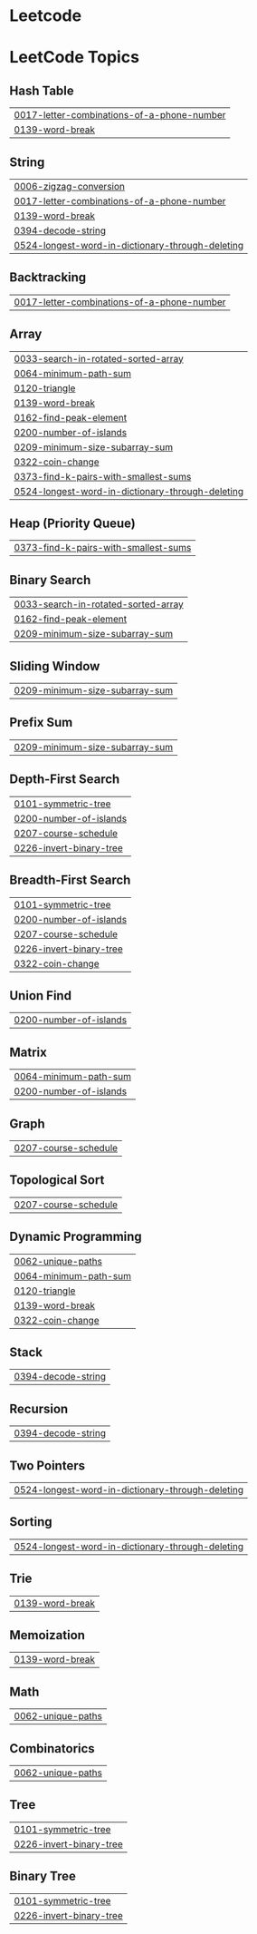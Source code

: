 # Leetcode

<!---LeetCode Topics Start-->
# LeetCode Topics
## Hash Table
|  |
| ------- |
| [0017-letter-combinations-of-a-phone-number](https://github.com/Gerald450/Leetcode/tree/master/0017-letter-combinations-of-a-phone-number) |
| [0139-word-break](https://github.com/Gerald450/Leetcode/tree/master/0139-word-break) |
## String
|  |
| ------- |
| [0006-zigzag-conversion](https://github.com/Gerald450/Leetcode/tree/master/0006-zigzag-conversion) |
| [0017-letter-combinations-of-a-phone-number](https://github.com/Gerald450/Leetcode/tree/master/0017-letter-combinations-of-a-phone-number) |
| [0139-word-break](https://github.com/Gerald450/Leetcode/tree/master/0139-word-break) |
| [0394-decode-string](https://github.com/Gerald450/Leetcode/tree/master/0394-decode-string) |
| [0524-longest-word-in-dictionary-through-deleting](https://github.com/Gerald450/Leetcode/tree/master/0524-longest-word-in-dictionary-through-deleting) |
## Backtracking
|  |
| ------- |
| [0017-letter-combinations-of-a-phone-number](https://github.com/Gerald450/Leetcode/tree/master/0017-letter-combinations-of-a-phone-number) |
## Array
|  |
| ------- |
| [0033-search-in-rotated-sorted-array](https://github.com/Gerald450/Leetcode/tree/master/0033-search-in-rotated-sorted-array) |
| [0064-minimum-path-sum](https://github.com/Gerald450/Leetcode/tree/master/0064-minimum-path-sum) |
| [0120-triangle](https://github.com/Gerald450/Leetcode/tree/master/0120-triangle) |
| [0139-word-break](https://github.com/Gerald450/Leetcode/tree/master/0139-word-break) |
| [0162-find-peak-element](https://github.com/Gerald450/Leetcode/tree/master/0162-find-peak-element) |
| [0200-number-of-islands](https://github.com/Gerald450/Leetcode/tree/master/0200-number-of-islands) |
| [0209-minimum-size-subarray-sum](https://github.com/Gerald450/Leetcode/tree/master/0209-minimum-size-subarray-sum) |
| [0322-coin-change](https://github.com/Gerald450/Leetcode/tree/master/0322-coin-change) |
| [0373-find-k-pairs-with-smallest-sums](https://github.com/Gerald450/Leetcode/tree/master/0373-find-k-pairs-with-smallest-sums) |
| [0524-longest-word-in-dictionary-through-deleting](https://github.com/Gerald450/Leetcode/tree/master/0524-longest-word-in-dictionary-through-deleting) |
## Heap (Priority Queue)
|  |
| ------- |
| [0373-find-k-pairs-with-smallest-sums](https://github.com/Gerald450/Leetcode/tree/master/0373-find-k-pairs-with-smallest-sums) |
## Binary Search
|  |
| ------- |
| [0033-search-in-rotated-sorted-array](https://github.com/Gerald450/Leetcode/tree/master/0033-search-in-rotated-sorted-array) |
| [0162-find-peak-element](https://github.com/Gerald450/Leetcode/tree/master/0162-find-peak-element) |
| [0209-minimum-size-subarray-sum](https://github.com/Gerald450/Leetcode/tree/master/0209-minimum-size-subarray-sum) |
## Sliding Window
|  |
| ------- |
| [0209-minimum-size-subarray-sum](https://github.com/Gerald450/Leetcode/tree/master/0209-minimum-size-subarray-sum) |
## Prefix Sum
|  |
| ------- |
| [0209-minimum-size-subarray-sum](https://github.com/Gerald450/Leetcode/tree/master/0209-minimum-size-subarray-sum) |
## Depth-First Search
|  |
| ------- |
| [0101-symmetric-tree](https://github.com/Gerald450/Leetcode/tree/master/0101-symmetric-tree) |
| [0200-number-of-islands](https://github.com/Gerald450/Leetcode/tree/master/0200-number-of-islands) |
| [0207-course-schedule](https://github.com/Gerald450/Leetcode/tree/master/0207-course-schedule) |
| [0226-invert-binary-tree](https://github.com/Gerald450/Leetcode/tree/master/0226-invert-binary-tree) |
## Breadth-First Search
|  |
| ------- |
| [0101-symmetric-tree](https://github.com/Gerald450/Leetcode/tree/master/0101-symmetric-tree) |
| [0200-number-of-islands](https://github.com/Gerald450/Leetcode/tree/master/0200-number-of-islands) |
| [0207-course-schedule](https://github.com/Gerald450/Leetcode/tree/master/0207-course-schedule) |
| [0226-invert-binary-tree](https://github.com/Gerald450/Leetcode/tree/master/0226-invert-binary-tree) |
| [0322-coin-change](https://github.com/Gerald450/Leetcode/tree/master/0322-coin-change) |
## Union Find
|  |
| ------- |
| [0200-number-of-islands](https://github.com/Gerald450/Leetcode/tree/master/0200-number-of-islands) |
## Matrix
|  |
| ------- |
| [0064-minimum-path-sum](https://github.com/Gerald450/Leetcode/tree/master/0064-minimum-path-sum) |
| [0200-number-of-islands](https://github.com/Gerald450/Leetcode/tree/master/0200-number-of-islands) |
## Graph
|  |
| ------- |
| [0207-course-schedule](https://github.com/Gerald450/Leetcode/tree/master/0207-course-schedule) |
## Topological Sort
|  |
| ------- |
| [0207-course-schedule](https://github.com/Gerald450/Leetcode/tree/master/0207-course-schedule) |
## Dynamic Programming
|  |
| ------- |
| [0062-unique-paths](https://github.com/Gerald450/Leetcode/tree/master/0062-unique-paths) |
| [0064-minimum-path-sum](https://github.com/Gerald450/Leetcode/tree/master/0064-minimum-path-sum) |
| [0120-triangle](https://github.com/Gerald450/Leetcode/tree/master/0120-triangle) |
| [0139-word-break](https://github.com/Gerald450/Leetcode/tree/master/0139-word-break) |
| [0322-coin-change](https://github.com/Gerald450/Leetcode/tree/master/0322-coin-change) |
## Stack
|  |
| ------- |
| [0394-decode-string](https://github.com/Gerald450/Leetcode/tree/master/0394-decode-string) |
## Recursion
|  |
| ------- |
| [0394-decode-string](https://github.com/Gerald450/Leetcode/tree/master/0394-decode-string) |
## Two Pointers
|  |
| ------- |
| [0524-longest-word-in-dictionary-through-deleting](https://github.com/Gerald450/Leetcode/tree/master/0524-longest-word-in-dictionary-through-deleting) |
## Sorting
|  |
| ------- |
| [0524-longest-word-in-dictionary-through-deleting](https://github.com/Gerald450/Leetcode/tree/master/0524-longest-word-in-dictionary-through-deleting) |
## Trie
|  |
| ------- |
| [0139-word-break](https://github.com/Gerald450/Leetcode/tree/master/0139-word-break) |
## Memoization
|  |
| ------- |
| [0139-word-break](https://github.com/Gerald450/Leetcode/tree/master/0139-word-break) |
## Math
|  |
| ------- |
| [0062-unique-paths](https://github.com/Gerald450/Leetcode/tree/master/0062-unique-paths) |
## Combinatorics
|  |
| ------- |
| [0062-unique-paths](https://github.com/Gerald450/Leetcode/tree/master/0062-unique-paths) |
## Tree
|  |
| ------- |
| [0101-symmetric-tree](https://github.com/Gerald450/Leetcode/tree/master/0101-symmetric-tree) |
| [0226-invert-binary-tree](https://github.com/Gerald450/Leetcode/tree/master/0226-invert-binary-tree) |
## Binary Tree
|  |
| ------- |
| [0101-symmetric-tree](https://github.com/Gerald450/Leetcode/tree/master/0101-symmetric-tree) |
| [0226-invert-binary-tree](https://github.com/Gerald450/Leetcode/tree/master/0226-invert-binary-tree) |
<!---LeetCode Topics End-->
